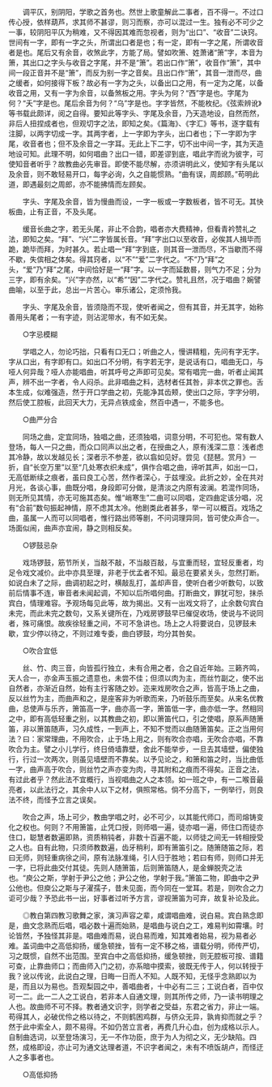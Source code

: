 <!-- { "loadSidebar": true } -->
　　调平仄，别阴阳，学歌之首务也。然世上歌童解此二事者，百不得一。不过口传心授，依样葫芦，求其师不甚谬，则习而察，亦可以混过一生。独有必不可少之一事，较阴阳平仄为稍难，又不得因其难而忽视者，则为“出口”、“收音”二诀窍。世间有一字，即有一字之头，所谓出口者是也；有一定，即有一字之尾，所谓收音者是也。尾后又有余音，收煞此字，方能了局。譬如吹箫、姓萧诸“箫”字，本音为箫，其出口之字头与收音之字尾，并不是“箫”。若出口作“箫”，收音作“箫”，其中间一段正音并不是“箫”，而反为别一字之音矣。且出口作“箫”，其音一泄而尽，曲之缓者，如何接得下板？故必有一字为之头，以备出口之用，有一定为之尾，以备收音之用，又有一字为余音，以备煞板之用。字头为何？“西”字是也。字尾为何？“夭”字是也。尾后余音为何？“乌”字是也。字字皆然，不能枚纪。《弦索辨讹》等书载此颇详，阅之自得。要知此等字头、字尾及余音，乃天造地设，自然而然，非后人扭捏成者也，但观切字之法，即知之矣。《篇海》、《字汇》等书，逐字载有注脚，以两字切成一字。其两字者，上一字即为字头，出口者也；下一字即为字尾，收音者也；但不及余音之一字耳。无此上下二字，切不出中间一字，其为天造地设可知。此理不明，如何唱曲？出口一错，即差谬到底，唱此字而讹为彼字，可使知音者听乎？故教曲必先审音。即使不能尽解，亦须讲明此义，使知字有头尾以及余音，则不敢轻易开口，每字必询，久之自能惯熟。“曲有误，周郎顾。”苟明此道，即遇最刻之周郎，亦不能拂情而左顾矣。

　　字头、字尾及余音，皆为慢曲而设，一字一板或一字数板者，皆不可无。其快板曲，止有正音，不及头尾。

　　缓音长曲之字，若无头尾，非止不合韵，唱者亦大费精神，但看青衿赞礼之法，即知之矣。“拜”、“兴”二字皆属长音。“拜”字出口以至收音，必俟其人揖毕而跪，跪毕而拜，为时甚久。若止唱一“拜”字到底，则其音一泄而尽，不当歇而不得不歇，失傧相之体矣。得其窍者，以“不”“爱”二字代之。“不”乃“拜”之头，“爱”乃“拜”之尾，中间恰好是一“拜”字。以一字而延数晷，则气力不足；分为三字，即有余矣。“兴”字亦然，以“希”“因”二字代之。赞礼且然，况于唱曲？婉譬曲喻，以至于此，总出一片苦心。审乐诸公，定须怜我。

　　字头、字尾及余音，皆须隐而不现，使听者闻之，但有其音，并无其字，始称善用头尾者；一有字迹，则沾泥带水，有不如无矣。

　　○字忌模糊

　　学唱之人，勿论巧拙，只看有口无口；听曲之人，慢讲精粗，先问有字无字。字从口出，有字即有口。如出口不分明，有字若无字，是说话有口，唱曲无口，与哑人何异哉？哑人亦能唱曲，听其呼号之声即可见矣。常有唱完一曲，听者止闻其声，辨不出一字者，令人闷杀。此非唱曲之料，选材者任其咎，非本优之罪也。舌本生成，似难强造，然于开口学曲之初，先能净其齿颊，使出口之际，字字分明，然后使工腔板，此回天大力，无异点铁成金，然百中遇一，不能多也。

　　○曲严分合

　　同场之曲，定宜同场，独唱之曲，还须独唱，词意分明，不可犯也。常有数人登场，每人一只之曲，而众口同声以出之者，在授曲之人，原有浅深二意：浅者虑其冷静，故以发越见长；深者示不参差，欲以翕如见好。尝见《琵琶。赏月》一折，自“长空万里”以至“几处寒衣织未成”，俱作合唱之曲，谛听其声，如出一口，无高低断续之痕者，虽曰良工心苦，然作者深心，于兹埋没。此折之妙，全在共对月光，各谈心事，曲既分唱，身段即可分做，是清淡之内原有波澜。若混作同场，则无所见其情，亦无可施其态矣。惟“峭寒生”二曲可以同唱，定四曲定该分唱，况有“合前”数句振起神情，原不虑其太冷。他剧类此者甚多，举一可以概百。戏场之曲，虽属一人而可以同唱者，惟行路出师等剧，不问词理异同，皆可使众声合一。场面似闹，曲声亦宜闹，静之则相反矣。

　　○锣鼓忌杂

　　戏场锣鼓，筋节所关，当敲不敲，不当敲百敲，与宜重而轻，宜轻反重者，均足令戏文减价。此中亦具至理，非老于优孟者不知。最忌在要紧关头，忽然打断。如说白未了之际，曲调初起之时，横敲乱打，盖却声音，使听白者少听数句，以致前后情事不连，审音者未闻起调，不知以后所唱何曲。打断曲文，罪犹可恕，抹杀宾白，情理难容。予观场每见此等，故为揭出。又有一出戏文将了，止余数句宾白未完，而此未完之数句，又系关键所在，乃戏房锣鼓早已催促收场，使说与不说同者，殊可痛恨。故疾徐轻重之间，不可不急讲也。场上之人将要说白，见锣鼓未歇，宜少停以待之，不则过难专委，曲白锣鼓，均分其咎矣。

　　○吹合宜低

　　丝、竹、肉三音，向皆孤行独立，未有合用之者，合之自近年始。三籁齐鸣，天人合一，亦金声玉振之遗意也，未尝不佳；但须以肉为主，而丝竹副之，使不出自然者，亦渐近自然，始有主行客随之妙。迩来戏房吹合之声，皆高于场上之曲，反以丝竹为主，而曲声和之，是座客非为听歌而来，乃听鼓乐而至矣。从来名优教曲，总使声与乐齐，箫笛高一字，曲亦高一字，箫笛低一字，曲亦低一字。然相同之中，即有高低轻重之别，以其教曲之初，即以箫笛代口，引之使唱，原系声随箫笛，非以箫笛随声，习久成性，一到声上，不知不觉而以曲随箫笛矣。正之当用何法？曰：家常理曲，不用吹合，止于场上用之，则有吹合亦唱，无吹合亦唱，不靠吹合为主。譬之小儿学行，终日倚墙靠壁，舍此不能举步，一旦去其墙壁，偏使独行，行过一次两次，则虽见墙壁而不靠矣。以予见论之，和箫和笛之时，当比曲低一字，曲声高于吹合，则丝竹之声亦变为肉，寻其附和之痕而不得矣。正音之法，有过此者乎？然此法不宜概行，当视唱曲之人之本领。如一班之中，有一二喉音最亮者，以此法行之，其余中人以下之材，俱照常格。倘不分高下，一例举行，则良法不终，而怪予立言之误矣。

　　吹合之声，场上可少，教曲学唱之时，必不可少，以其能代师口，而司熔铸变化之权也。何则？不用箫笛，止凭口授，则师唱一遍，徒亦唱一遍，师住口而徒亦住口，聪慧者数遍即熟，资质稍钝者，非数十百遍不能，以师徒之间无一转相授受之人也。自有此物，只须师教数遍，齿牙稍利，即有箫笛引之。随箫随笛之际，若曰无师，则轻重病徐之间，原有法脉准绳，引人归于胜地；若曰有师，则师口并无一字，已将此曲交付其徒。先则人随箫笛，后则箫笛随人，是金蝉脱壳之法也。“庾公之斯，学射于尹公之他；尹公之他，学射于我。”箫笛二物，即曲中之尹公他也。但庾公之斯与子濯孺子，昔未见面，而今同在一堂耳。若是，则吹合之力讵可少哉？予恐此书一出，好事者过听予方言，谬视箫笛为可弃，故复补论及此。

　　◎教白第四教习歌舞之家，演习声容之辈，咸谓唱曲难，说白易。宾白熟念即是，曲文念熟而后唱，唱必数十遍而始熟，是唱曲与说白之工，难易判如霄壤。时论皆然，予独怪其非是。唱曲难而易，说白易而难，知其难者始易，视为易者必难。盖词曲中之高低抑扬，缓急顿挫，皆有一定不移之格，谱载分明，师传严切，习之既惯，自然不出范围。至宾白中之高低抑扬，缓急顿挫，则无腔板可按、谱籍可查，止靠曲师口；而曲师入门之初，亦系暗中摸索，彼既无传于人，何以转授于我？讹以传讹，此说白之理，日晦一日而人不知。人既不知，无怪乎念熟即以为是，而且以为易也。吾观梨园之中，善唱曲者，十中必有二三；工说白者，百中仅可一二。此一二人之工说白，若非本人自通文理，则其所传之师，乃一读书明理之人也。故曲师不可不择。教者通文识字，则学者之受益，东君之省力，非止一端。苟得其人，必破优伶之格以待之，不则鹤困鸡群，与侪众无异，孰肯抑而就之乎？然于此中索全人，颇不易得。不如仍苦立言者，再费几升心血，创为成格以示人。自制曲选词，以至登场演习，无一不作功臣，庶于为人为彻之义，无少缺陷。四然，成格即设，亦止可为通文达理者道，不识字者闻之，未有不喷饭胡卢，而怪迂人之多事者也。

　　○高低抑扬

